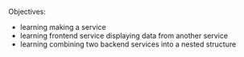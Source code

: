 Objectives:

- learning making a service
- learning frontend service displaying data from another service
- learning combining two backend services into a nested structure
